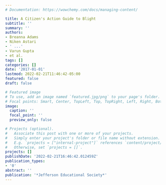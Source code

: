 ```yaml
---
# Documentation: https://wowchemy.com/docs/managing-content/

title: A Citizen's Action Guide to Blight
subtitle: ''
summary: ''
authors:
- Breanna Adams
- Niken Astari
- ' ...'
- Varun Gupta
- et al.
tags: []
categories: []
date: '2017-01-01'
lastmod: 2022-02-21T11:46:42-05:00
featured: false
draft: false

# Featured image
# To use, add an image named `featured.jpg/png` to your page's folder.
# Focal points: Smart, Center, TopLeft, Top, TopRight, Left, Right, BottomLeft, Bottom, BottomRight.
image:
  caption: ''
  focal_point: ''
  preview_only: false

# Projects (optional).
#   Associate this post with one or more of your projects.
#   Simply enter your project's folder or file name without extension.
#   E.g. `projects = ["internal-project"]` references `content/project/deep-learning/index.md`.
#   Otherwise, set `projects = []`.
projects: []
publishDate: '2022-02-21T16:46:42.012459Z'
publication_types:
- '0'
abstract: ''
publication: '*Jefferson Educational Society*'
---
```

